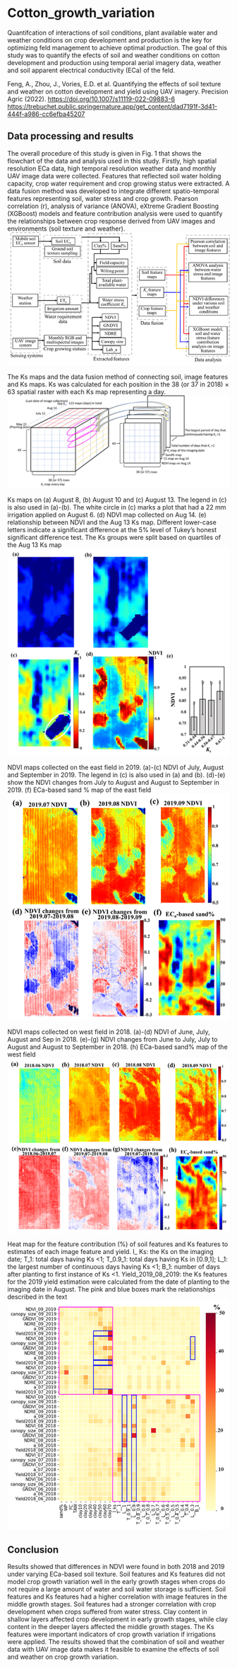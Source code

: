 # Cotton_growth_variation
Quantifcation of interactions of soil conditions, plant available water and weather conditions on crop development and production is the key for optimizing feld management to achieve optimal production. The goal of this study was to quantify the efects of soil and weather conditions on cotton development and production using temporal aerial imagery data, weather and soil apparent electrical conductivity (ECa) of the feld.

Feng, A., Zhou, J., Vories, E.D. et al. Quantifying the effects of soil texture and weather on cotton development and yield using UAV imagery. Precision Agric (2022). https://doi.org/10.1007/s11119-022-09883-6
https://trebuchet.public.springernature.app/get_content/dad7191f-3d41-444f-a986-cc6efba45207

## Data processing and results
The overall procedure of this study is given in Fig. 1 that shows the flowchart of the data and analysis used in this study. Firstly, high spatial resolution ECa data, high temporal resolution weather data and monthly UAV image data were collected. Features that reflected soil water holding capacity, crop water requirement and crop growing status were extracted. A data fusion method was developed to integrate different spatio-temporal features representing soil, water stress and crop growth. Pearson correlation (r), analysis of variance (ANOVA), eXtreme Gradient Boosting (XGBoost) models and feature contribution analysis were used to quantify the relationships between crop response derived from UAV images and environments (soil texture and weather).
![alt text](https://github.com/AJFeng/Cotton_growth_variation/blob/main/figures/Flowchart.png)

The Ks maps and the data fusion method of connecting soil, image features and Ks maps. Ks was calculated for each position in the 38 (or 37 in 2018) × 63 spatial raster with each Ks map representing a day.
![alt text](https://github.com/AJFeng/Cotton_growth_variation/blob/main/figures/data_fusion.png)

Ks maps on (a) August 8, (b) August 10 and (c) August 13. The legend in (c) is also used in (a)-(b). The white circle in (c) marks a plot that had a 22 mm irrigation applied on August 6. (d) NDVI map collected on Aug 14. (e) relationship between NDVI and the Aug 13 Ks map. Different lower-case letters indicate a significant difference at the 5% level of Tukey’s honest significant difference test. The Ks groups were split based on quartiles of the Aug 13 Ks map
![alt text](https://github.com/AJFeng/Cotton_growth_variation/blob/main/figures/Ks_NDVI.png)

NDVI maps collected on the east field in 2019. (a)-(c) NDVI of July, August and September in 2019. The legend in (c) is also used in (a) and (b). (d)-(e) show the NDVI changes from July to August and August to September in 2019. (f) ECa-based sand % map of the east field
![alt text](https://github.com/AJFeng/Cotton_growth_variation/blob/main/figures/2019NDVI.png)

NDVI maps collected on west field in 2018. (a)-(d) NDVI of June, July, August and Sep in 2018. (e)-(g) NDVI changes from June to July, July to August and August to September in 2018. (h) ECa-based sand% map of the west field
![alt text](https://github.com/AJFeng/Cotton_growth_variation/blob/main/figures/2018NDVI.png)

Heat map for the feature contribution (%) of soil features and Ks features to estimates of each image feature and yield. I_ Ks: the Ks on the imaging date; T_1: total days having Ks <1; T_0.9_1: total days having Ks in [0.9,1]; L_1: the largest number of continuous days having Ks <1; B_1: number of days after planting to first instance of Ks <1. Yield_2019_08_2019: the Ks features for the 2019 yield estimation were calculated from the date of planting to the imaging date in August. The pink and blue boxes mark the relationships described in the text
![alt text](https://github.com/AJFeng/Cotton_growth_variation/blob/main/figures/feature_contribution.png)

## Conclusion
Results showed that differences in NDVI were found in both 2018 and 2019 under varying ECa-based soil texture. Soil features and Ks features did not model crop growth variation well in the early growth stages when crops do not require a large amount of water and soil water storage is sufficient.  Soil features and Ks features had a higher correlation with image features in the middle growth stages. Soil features had a stronger correlation with crop development when crops suffered from water stress. Clay content in shallow layers affected crop development in early growth stages, while clay content in the deeper layers affected the middle growth stages. The Ks features were important indicators of crop growth variation if irrigations were applied. The results showed that the combination of soil and weather data with UAV image data makes it feasible to examine the effects of soil and weather on crop growth variation.
